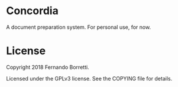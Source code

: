 # Concordia

A document preparation system. For personal use, for now.

# License

Copyright 2018 Fernando Borretti.

Licensed under the GPLv3 license. See the COPYING file for details.
